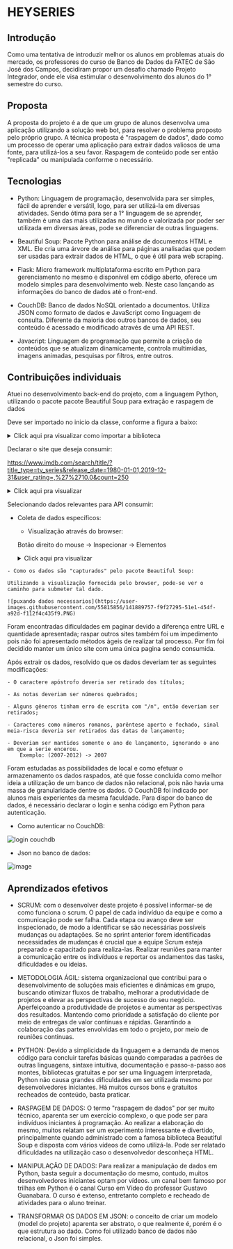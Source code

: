 #  HEYSERIES

## Introdução 

Como uma tentativa de introduzir melhor os alunos em problemas atuais do mercado, os professores do curso de Banco de Dados da FATEC de São José dos Campos, decidiram propor um desafio chamado Projeto Integrador, onde ele visa estimular o desenvolvimento dos alunos do 1° semestre do curso.

## Proposta

A proposta do projeto é a de que um grupo de alunos desenvolva uma aplicação utilizando a solução web bot, para resolver o problema proposto pelo próprio grupo. A técnica proposta é "raspagem de dados", dado como um processo de operar uma aplicação para extrair dados valiosos de uma fonte, para utilizá-los a seu favor. Raspagem de conteúdo pode ser então "replicada" ou manipulada conforme o necessário.

## Tecnologias 

- Python: Linguagem de programação, desenvolvida para ser simples, fácil de aprender e versátil, logo, para ser utilizá-la em diversas atividades. Sendo ótima para ser a 1° linguagem de se aprender, também é uma das mais utilizadas no mundo e valorizada por poder ser utilizada em diversas áreas, pode se diferenciar de outras linguagens.
  
 - Beautiful Soup: Pacote Python para análise de documentos HTML e XML. Ele cria uma árvore de análise para páginas analisadas que podem ser usadas para extrair dados de HTML, o que é útil para web scraping.
  
- Flask: Micro framework multiplataforma escrito em Python para gerenciamento no mesmo e disponível em código aberto, oferece um modelo simples para desenvolvimento web. Neste caso lançando as informações do banco de dados até o front-end.
  
- CouchDB: Banco de dados NoSQL orientado a documentos. Utiliza JSON como formato de dados e JavaScript como linguagem de consulta. Diferente da maioria dos outros bancos de dados, seu conteúdo é acessado e modificado através de uma API REST.

- Javacript: Linguagem de programação que permite a criação de conteúdos que se atualizam dinamicamente, controla multimídias, imagens animadas, pesquisas por filtros, entre outros.

## Contribuições individuais

Atuei no desenvolvimento back-end do projeto, com a linguagem Python, utilizando o pacote pacote Beautiful Soup para extração e raspagem de dados

Deve ser importado no inicio da classe, conforme a figura a baixo:

<details>
  <summary>Click aqui pra visualizar como importar a biblioteca</summary>
  <br>
   <img style="border-radius: 50%;" src="https://user-images.githubusercontent.com/55815856/142081595-0be8f770-2b7b-42d1-9b62-60a945e39e26.png" width="500px;" alt=""/>
</details>

Declarar o site que deseja consumir:

https://www.imdb.com/search/title/?title_type=tv_series&release_date=1980-01-01,2019-12-31&user_rating=,%27%2710.0&count=250

<details>
  <summary>Click aqui pra visualizar</summary>
  <br>
   <img style="border-radius: 50%;" src="https://user-images.githubusercontent.com/55815856/141889016-3b3472d9-ccda-4ad0-ba75-1c31019e81ac.PNG" width="500px;" alt=""/>
</details>

Selecionando dados relevantes para API consumir:

- Coleta de dados específicos:

    - Visualização através do browser: 
    
    Botão direito do mouse -> Inspecionar -> Elementos
    
    <details>
  <summary>Click aqui pra visualizar</summary>
  <br>
   <img style="border-radius: 50%;" src="https://user-images.githubusercontent.com/55815856/141889579-7efcc2a8-58ef-470e-9838-3af923fbce9c.png" width="500px;" alt=""/>
</details>
 
    - Como os dados são "capturados" pelo pacote Beautiful Soup:
    
    Utilizando a visualização fornecida pelo browser, pode-se ver o caminho para submeter tal dado.
    
    ![puxando dados necessarios](https://user-images.githubusercontent.com/55815856/141889757-f9f27295-51e1-454f-a92d-f112f4c435f9.PNG)

Foram encontradas dificuldades em paginar devido a diferença entre URL e quantidade apresentada; raspar outros sites também foi um impedimento pois não foi apresentado métodos ágeis de realizar tal processo. Por fim foi decidido manter um único site com uma única pagina sendo consumida.

Após extrair os dados, resolvido que os dados deveriam ter as seguintes modificações:

    - O caractere apóstrofo deveria ser retirado dos títulos;
   
    - As notas deveriam ser números quebrados;
    
    - Alguns gêneros tinham erro de escrita com "/n", então deveriam ser retirados;
    
    - Caracteres como números romanos, parêntese aperto e fechado, sinal meia-risca deveria ser retirados das datas de lançamento;
    
    - Deveriam ser mantidos somente o ano de lançamento, ignorando o ano em que a serie encerou.
        Exemplo: (2007-2012) -> 2007

Foram estudadas as possibilidades de local e como efetuar o armazenamento os dados raspados, até que fosse concluída como melhor ideia a utilização de um banco de dados não relacional, pois não havia uma massa de granularidade dentre os dados. O CouchDB foi indicado por alunos mais experientes da mesma faculdade. Para dispor do banco de dados, é necessário declarar o login e senha código em Python para autenticação.

- Como autenticar no CouchDB:

![login couchdb](https://user-images.githubusercontent.com/55815856/141023643-b801c2e9-99aa-4a64-a266-1d41c992f9ba.PNG)


- Json no banco de dados:

![image](https://user-images.githubusercontent.com/55815856/142066587-4ac894e6-36b3-446b-9e38-7b083705c0bc.png)


## Aprendizados efetivos
- SCRUM: com o desenvolver deste projeto é possível informar-se de como funciona o scrum. O papel de cada indivíduo da equipe e como a comunicação pode ser falha. Cada etapa ou avanço deve ser inspecionado, de modo a identificar se são necessárias possíveis mudanças ou adaptações. Se no sprint anterior forem identificadas necessidades de mudanças é crucial que a equipe Scrum esteja preparado e capacitado para realiza-las. Realizar reuniões para manter a comunicação entre os indivíduos e reportar os andamentos das tasks, dificuldades e ou ideias.

- METODOLOGIA ÁGIL: sistema organizacional que contribui para o desenvolvimento de soluções mais eficientes e dinâmicas em grupo, buscando otimizar fluxos de trabalho, melhorar a produtividade de projetos e elevar as perspectivas de sucesso do seu negócio. Aperfeiçoando a produtividade de projetos e aumentar as perspectivas dos resultados. Mantendo como prioridade a satisfação do cliente por meio de entregas de valor contínuas e rápidas. Garantindo a colaboração das partes envolvidas em todo o projeto, por meio de reuniões continuas.

- PYTHON: Devido a simplicidade da linguagem e a demanda de menos código para concluir tarefas básicas quando comparadas a padrões de outras linguagens, sintaxe intuitiva, documentação e passo-a-passo aos montes, bibliotecas gratuitas e por ser uma linguagem interpretada, Python não causa grandes dificuldades em ser utilizada mesmo por desenvolvedores iniciantes. Há muitos cursos bons e gratuitos recheados de conteúdo, basta praticar.

- RASPAGEM DE DADOS: O termo "raspagem de dados" por ser muito técnico, aparenta ser um exercício complexo, o que pode ser para indivíduos iniciantes á programação. Ao           realizar a elaboração do mesmo, muitos relatam ser um experimento interessante e divertido, principalmente quando administrado com a famosa biblioteca Beautiful Soup e disposta com vários vídeos de como utilizá-la. Pode ser relatado dificuldades na utilização caso o desenvolvedor desconheça HTML.
    
- MANIPULAÇÃO DE DADOS: Para realizar a manipulação de dados em Python, basta seguir a documentação do mesmo, contudo, muitos desenvolvedores iniciantes optam por                vídeos. um canal bem famoso por trilhas em Python é o canal Curso em Vídeo do professor Gustavo Guanabara. O curso é extenso, entretanto completo e recheado de                   atividades para o aluno treinar.

- TRANSFORMAR OS DADOS EM JSON: o conceito de criar um modelo (model do projeto) aparenta ser abstrato, o que realmente é, porém é o que estrutura ao dado. Como foi              utilizado banco de dados não relacional, o Json foi simples.
